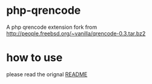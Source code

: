 php-qrencode
============

A php qrencode extension fork from http://people.freebsd.org/~vanilla/qrencode-0.3.tar.bz2

# how to use
  please read the orignal [README](http://raw.github.com/tangxinfa/php-qrencode/master/README)